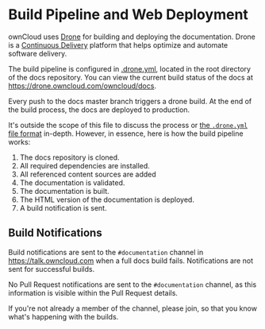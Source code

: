 # Build Pipeline and Web Deployment

ownCloud uses <a href="https://drone.io/">Drone</a> for building and deploying the documentation.
Drone is a [Continuous Delivery](https://www.continuousdelivery.com/) platform that helps optimize and automate software delivery.

The build pipeline is configured in [.drone.yml](https://github.com/owncloud/docs/blob/master/.drone.yml), located in the root directory of the docs repository. You can view the current build status of the docs at https://drone.owncloud.com/owncloud/docs.

Every push to the docs master branch triggers a drone build. At the end of the build process, the docs are deployed to production.

It's outside the scope of this file to discuss the process or [the `.drone.yml` file format](https://0-8-0.docs.drone.io/) in-depth.
However, in essence, here is how the build pipeline works:

1. The docs repository is cloned.
1. All required dependencies are installed.
1. All referenced content sources are added
1. The documentation is validated.
1. The documentation is built.
1. The HTML version of the documentation is deployed.
1. A build notification is sent.

## Build Notifications

Build notifications are sent to the `#documentation` channel in https://talk.owncloud.com when a full docs build fails. Notifications are not sent for successful builds.

No Pull Request notifications are sent to the `#documentation` channel, as this information is visible within the Pull Request details.

If you're not already a member of the channel, please join, so that you know what's happening with the builds.
